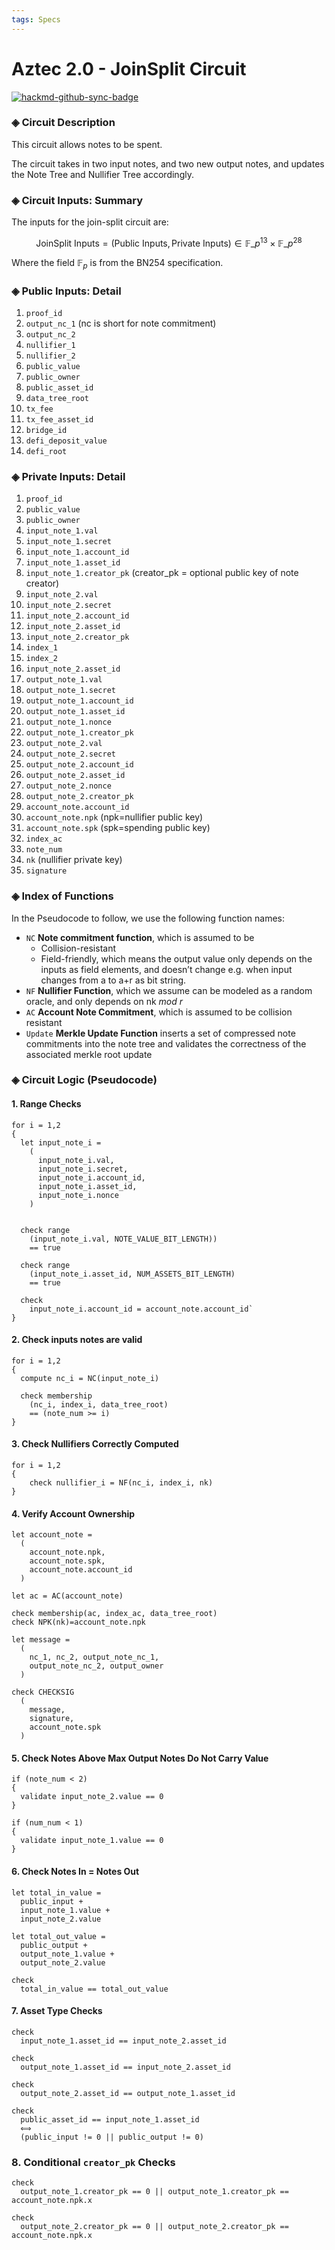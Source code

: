 ```yaml
---
tags: Specs
---
```


# Aztec 2.0 - JoinSplit Circuit

[![hackmd-github-sync-badge](https://hackmd.io/zwjbbtxkTKm00nAOvAJY-w/badge)](https://hackmd.io/zwjbbtxkTKm00nAOvAJY-w)

### ◈ Circuit Description

This circuit allows notes to be spent.

The circuit takes in two input notes, and two new output notes, and updates the Note Tree and Nullifier Tree accordingly.

### ◈ Circuit Inputs: Summary

The inputs for the join-split circuit are:

$$ \text{JoinSplit Inputs} = (\text{Public Inputs}, \text{Private Inputs}) \in \mathbb{F}\_p^{13} \times \mathbb{F}\_p^{28}$$

Where the field $\mathbb{F}_p$ is from the BN254 specification.

### ◈ Public Inputs: Detail

1. `proof_id`
1. `output_nc_1` (nc is short for note commitment)
1. `output_nc_2`
1. `nullifier_1`
1. `nullifier_2`
1. `public_value`
1. `public_owner`
1. `public_asset_id`
1. `data_tree_root`
1. `tx_fee`
1. `tx_fee_asset_id`
1. `bridge_id`
1. `defi_deposit_value`
1. `defi_root`

### ◈ Private Inputs: Detail

1. `proof_id`
1. `public_value`
1. `public_owner`
1. `input_note_1.val`
1. `input_note_1.secret`
1. `input_note_1.account_id`
1. `input_note_1.asset_id`
1. `input_note_1.creator_pk` (creator_pk = optional public key of note creator)
1. `input_note_2.val`
1. `input_note_2.secret`
1. `input_note_2.account_id`
1. `input_note_2.asset_id`
1. `input_note_2.creator_pk`
1. `index_1`
1. `index_2`
1. `input_note_2.asset_id`
1. `output_note_1.val`
1. `output_note_1.secret`
1. `output_note_1.account_id`
1. `output_note_1.asset_id`
1. `output_note_1.nonce`
1. `output_note_1.creator_pk`
1. `output_note_2.val`
1. `output_note_2.secret`
1. `output_note_2.account_id`
1. `output_note_2.asset_id`
1. `output_note_2.nonce`
1. `output_note_2.creator_pk`
1. `account_note.account_id`
1. `account_note.npk` (npk=nullifier public key)
1. `account_note.spk` (spk=spending public key)
1. `index_ac`
1. `note_num`
1. `nk` (nullifier private key)
1. `signature`

### ◈ Index of Functions

In the Pseudocode to follow, we use the following function names:

- `NC` **Note commitment function**, which is assumed to be
  - Collision-resistant
  - Field-friendly, which means the output value only depends on the inputs as field elements, and doesn’t change e.g. when input changes from a to a+r as bit string.
- `NF` **Nullifier Function**, which we assume can be modeled as a random oracle, and only depends on $\text{nk } mod \text{ } r$
- `AC` **Account Note Commitment**, which is assumed to be collision resistant
- `Update` **Merkle Update Function** inserts a set of compressed note commitments into the note tree and validates the correctness of the associated merkle root update

### ◈ Circuit Logic (Pseudocode)

#### 1. Range Checks

```
for i = 1,2
{
  let input_note_i =
    (
      input_note_i.val,
      input_note_i.secret,
      input_note_i.account_id,
      input_note_i.asset_id,
      input_note_i.nonce
    )


  check range
    (input_note_i.val, NOTE_VALUE_BIT_LENGTH))
    == true

  check range
    (input_note_i.asset_id, NUM_ASSETS_BIT_LENGTH)
    == true

  check
    input_note_i.account_id = account_note.account_id`
}
```

#### 2. Check inputs notes are valid

```
for i = 1,2
{
  compute nc_i = NC(input_note_i)

  check membership
    (nc_i, index_i, data_tree_root)
    == (note_num >= i)
}
```

#### 3. Check Nullifiers Correctly Computed

```
for i = 1,2
{
    check nullifier_i = NF(nc_i, index_i, nk)
}
```

#### 4. Verify Account Ownership

```
let account_note =
  (
    account_note.npk,
    account_note.spk,
    account_note.account_id
  )

let ac = AC(account_note)

check membership(ac, index_ac, data_tree_root)
check NPK(nk)=account_note.npk

let message =
  (
    nc_1, nc_2, output_note_nc_1,
    output_note_nc_2, output_owner
  )

check CHECKSIG
  (
    message,
    signature,
    account_note.spk
  )
```

#### 5. Check Notes Above Max Output Notes Do Not Carry Value

```
if (note_num < 2)
{
  validate input_note_2.value == 0
}

if (num_num < 1)
{
  validate input_note_1.value == 0
}
```

#### 6. Check Notes In = Notes Out

```
let total_in_value =
  public_input +
  input_note_1.value +
  input_note_2.value

let total_out_value =
  public_output +
  output_note_1.value +
  output_note_2.value

check
  total_in_value == total_out_value
```

#### 7. Asset Type Checks

```
check
  input_note_1.asset_id == input_note_2.asset_id

check
  output_note_1.asset_id == input_note_2.asset_id

check
  output_note_2.asset_id == output_note_1.asset_id

check
  public_asset_id == input_note_1.asset_id
  ⟺
  (public_input != 0 || public_output != 0)
```
### 8. Conditional `creator_pk` Checks

```
check
  output_note_1.creator_pk == 0 || output_note_1.creator_pk == account_note.npk.x

check
  output_note_2.creator_pk == 0 || output_note_2.creator_pk == account_note.npk.x
```